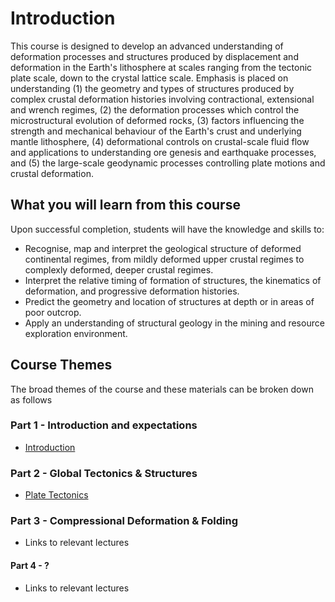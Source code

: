 # Introduction

This course is designed to develop an advanced understanding of deformation processes and structures produced by displacement and deformation in the Earth's lithosphere at scales ranging from the tectonic plate scale, down to the crystal lattice scale. Emphasis is placed on understanding (1) the geometry and types of structures produced by complex crustal deformation histories involving contractional, extensional and wrench regimes, (2) the deformation processes which control the microstructural evolution of deformed rocks, (3) factors influencing the strength and mechanical behaviour of the Earth's crust and underlying mantle lithosphere, (4) deformational controls on crustal-scale fluid flow and applications to understanding ore genesis and earthquake processes, and (5) the large-scale geodynamic processes controlling plate motions and crustal deformation.

<!-- Note, we will have to adjust the above to match our content without really changing anything !! -->

## What you will learn from this course

Upon successful completion, students will have the knowledge and skills to:
  - Recognise, map and interpret the geological structure of deformed continental regimes, from mildly deformed upper crustal regimes to complexly deformed, deeper crustal regimes.
  - Interpret the relative timing of formation of structures, the kinematics of deformation, and progressive deformation histories.
  - Predict the geometry and location of structures at depth or in areas of poor outcrop.
  - Apply an understanding of structural geology in the mining and resource exploration environment.

<!-- Note, we will have to adjust the above to match our content without really changing anything !! -->

## Course Themes

The broad themes of the course and these materials can be broken down as follows

### Part 1 - Introduction and expectations

  - [Introduction](Lectures/Lecture-1-Introduction)

### Part 2 - Global Tectonics & Structures

  - [Plate Tectonics](Lectures/Lecture-1.1-PlateTectonics)

### Part 3 - Compressional Deformation & Folding

  - Links to relevant lectures

#### Part 4 - ?

  - Links to relevant lectures


